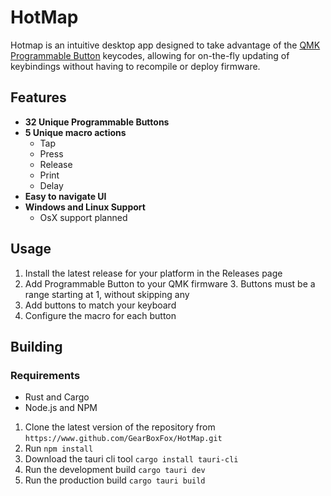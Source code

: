 # HotMap
Hotmap is an intuitive desktop app designed to take advantage of 
the [QMK Programmable Button](https://docs.qmk.fm/features/programmable_button) keycodes,
allowing for on-the-fly updating of keybindings without having to recompile or deploy firmware.

## Features
- **32 Unique Programmable Buttons**
- **5 Unique macro actions** 
  - Tap
  - Press
  - Release
  - Print
  - Delay
- **Easy to navigate UI**
- **Windows and Linux Support**
  - OsX support planned

## Usage
1. Install the latest release for your platform in the Releases page
2. Add Programmable Button to your QMK firmware
   3. Buttons must be a range starting at 1, without skipping any
4. Add buttons to match your keyboard
5. Configure the macro for each button

## Building
### Requirements
- Rust and Cargo
- Node.js and NPM

1. Clone the latest version of the repository from `https://www.github.com/GearBoxFox/HotMap.git`
2. Run `npm install`
3. Download the tauri cli tool `cargo install tauri-cli`
4. Run the development build `cargo tauri dev`
5. Run the production build `cargo tauri build`
